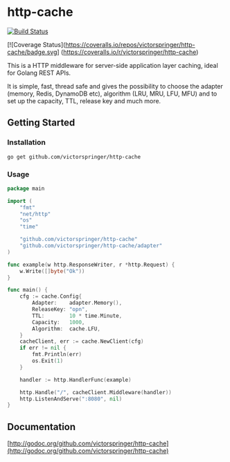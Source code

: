 # http-cache
[![Build Status](https://travis-ci.org/victorspringer/http-cache.svg?branch=master)](https://travis-ci.org/victorspringer/http-cache)

[![Coverage Status](https://coveralls.io/repos/victorspringer/http-cache/badge.svg]
(https://coveralls.io/r/victorspringer/http-cache)

This is a HTTP middleware for server-side application layer caching, ideal for Golang REST APIs.

It is simple, fast, thread safe and gives the possibility to choose the adapter (memory, Redis, DynamoDB etc), algorithm (LRU, MRU, LFU, MFU) and to set up the capacity, TTL, release key and much more.

## Getting Started

### Installation
`go get github.com/victorspringer/http-cache`

### Usage
```go
package main

import (
    "fmt"
    "net/http"
    "os"
    "time"

    "github.com/victorspringer/http-cache"
    "github.com/victorspringer/http-cache/adapter"
)

func example(w http.ResponseWriter, r *http.Request) {
    w.Write([]byte("Ok"))
}

func main() {
    cfg := cache.Config{
        Adapter:    adapter.Memory(),
        ReleaseKey: "opn",
        TTL:        10 * time.Minute,
        Capacity:   1000,
        Algorithm:  cache.LFU,
    }
    cacheClient, err := cache.NewClient(cfg)
    if err != nil {
        fmt.Println(err)
        os.Exit(1)
    }

    handler := http.HandlerFunc(example)

    http.Handle("/", cacheClient.Middleware(handler))
    http.ListenAndServe(":8080", nil)
}
```

## Documentation
[http://godoc.org/github.com/victorspringer/http-cache](http://godoc.org/github.com/victorspringer/http-cache)